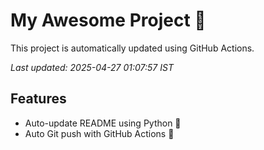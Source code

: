 # My Awesome Project 🚀

This project is automatically updated using GitHub Actions.

_Last updated: 2025-04-27 01:07:57 IST_

## Features
- Auto-update README using Python 🐍
- Auto Git push with GitHub Actions 🤖
